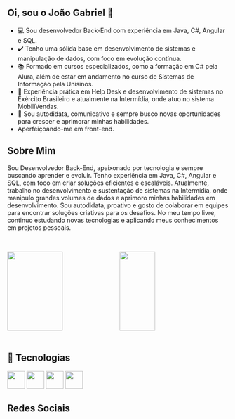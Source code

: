 ## Oi, sou o João Gabriel 👋

- 💻 Sou desenvolvedor Back-End com experiência em Java, C#, Angular e SQL.
- ✔️ Tenho uma sólida base em desenvolvimento de sistemas e manipulação de dados, com foco em evolução contínua.
- 📚 Formado em cursos especializados, como a formação em C# pela Alura, além de estar em andamento no curso de Sistemas de Informação pela Unisinos.
- 🔧 Experiência prática em Help Desk e desenvolvimento de sistemas no Exército Brasileiro e atualmente na Intermídia, onde atuo no sistema MobiliVendas.
- 🌟 Sou autodidata, comunicativo e sempre busco novas oportunidades para crescer e aprimorar minhas habilidades.
- Aperfeiçoando-me em front-end.

## Sobre Mim
  
<div>
  Sou Desenvolvedor Back-End, apaixonado por tecnologia e sempre buscando aprender e evoluir. Tenho experiência em Java, C#, Angular e SQL, com foco em criar soluções eficientes e escaláveis. Atualmente, trabalho no desenvolvimento e sustentação de sistemas na Intermídia, onde manipulo grandes volumes de dados e aprimoro minhas habilidades em desenvolvimento.
  Sou autodidata, proativo e gosto de colaborar em equipes para encontrar soluções criativas para os desafios. No meu tempo livre, continuo estudando novas tecnologias e aplicando meus conhecimentos em projetos pessoais.
<div/> <br>
  
##

<div>
  <img height="180em" width="50%" src="https://github-readme-stats.vercel.app/api?username=joaogabriel43&show_icons=true&theme=tokyonight&locale=pt-br"/>
  <img height="180em" width="40%" src="https://github-readme-stats.vercel.app/api/top-langs/?username=joaogabriel43&hide_progress=false&theme=tokyonight&layout=compact&locale=pt-br"/>
</div> <br>

## 🚀 Tecnologias

<div>
  <img width="40px" src="https://cdn.jsdelivr.net/gh/devicons/devicon@latest/icons/java/java-original-wordmark.svg" />
  <img width="40px" src="https://cdn.jsdelivr.net/gh/devicons/devicon@latest/icons/csharp/csharp-original.svg" />
  <img width="40px" src="https://cdn.jsdelivr.net/gh/devicons/devicon@latest/icons/microsoftsqlserver/microsoftsqlserver-original-wordmark.svg" />
  <img width="40px" src="https://cdn.jsdelivr.net/gh/devicons/devicon@latest/icons/angular/angular-original.svg" />
</div>

## Redes Sociais

